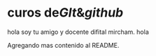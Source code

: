 # curos de*GIt*&_github_

hola soy tu amigo y docente difital mircham.
hola

Agregando mas contenido al README.
